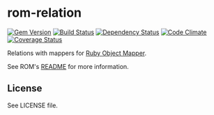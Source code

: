 # rom-relation

[![Gem Version](https://badge.fury.io/rb/rom-relation.png)][gem]
[![Build Status](https://travis-ci.org/rom-rb/rom-relation.png?branch=master)][travis]
[![Dependency Status](https://gemnasium.com/rom-rb/rom-relation.png)][gemnasium]
[![Code Climate](https://codeclimate.com/github/rom-rb/rom-relation.png)][codeclimate]
[![Coverage Status](https://coveralls.io/repos/rom-rb/rom-relation/badge.png?branch=master)][coveralls]

[gem]: https://rubygems.org/gems/rom-relation
[travis]: https://travis-ci.org/rom-rb/rom-relation
[gemnasium]: https://gemnasium.com/rom-rb/rom-relation
[codeclimate]: https://codeclimate.com/github/rom-rb/rom-relation
[coveralls]: https://coveralls.io/r/rom-rb/rom-relation

Relations with mappers for [Ruby Object Mapper](http://rom-rb.org).

See ROM's [README](https://github.com/rom-rb/rom) for more information.

## License

See LICENSE file.
